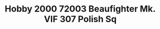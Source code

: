 ---
layout: product
title: "Hobby 2000 72003 Beaufighter Mk. VIF 307 Polish Sq"
price: "4600" 
desc: "Maketa"
img_path: "/assets/img/H2K72003.jpg"
brand: "N/A"
available: true
special_offer: false
new: false
soon: false
cat: "010000"
subcat: "011900"
subsubcat: "0N/A"
sifra: "H2K72003"
---